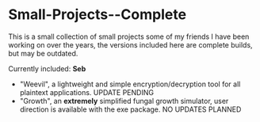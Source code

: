 # Small-Projects--Complete
This is a small collection of small projects some of my friends I have been working on over the years, the versions included here are complete builds, but may be outdated.

Currently included:
  **Seb**
  - "Weevil", a lightweight and simple encryption/decryption tool for all plaintext applications. UPDATE PENDING
  - "Growth", an **extremely** simplified fungal growth simulator, user direction is available with the exe package. NO UPDATES PLANNED
